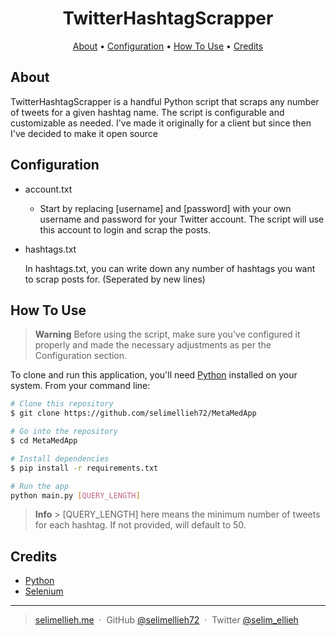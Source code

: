 <h1 align="center">
  TwitterHashtagScrapper
</h1>

<p align="center">
  <a href="#motivation">About</a> •
  <a href="#key-features">Configuration</a> •
  <a href="#how-to-use">How To Use</a> •
  <a href="#credits">Credits</a>

</p>

## About

TwitterHashtagScrapper is a handful Python script that scraps any number of tweets for a given hashtag name. The script is configurable and customizable as needed. I've made it originally for a client but since then I've decided to make it open source

## Configuration

- account.txt<br/>

  - Start by replacing [username] and [password] with your own username and password for your Twitter account. The script will use this account to login and scrap the posts.

- hashtags.txt<br/>

  In hashtags.txt, you can write down any number of hashtags you want to scrap posts for. (Seperated by new lines)

## How To Use

> **Warning**
> Before using the script, make sure you've configured it properly and made the necessary adjustments as per the Configuration section.

To clone and run this application, you'll need [Python](https://www.python.org/downloads/) installed on your system. From your command line:

```bash
# Clone this repository
$ git clone https://github.com/selimellieh72/MetaMedApp

# Go into the repository
$ cd MetaMedApp

# Install dependencies
$ pip install -r requirements.txt

# Run the app
python main.py [QUERY_LENGTH]
```

> **Info** > [QUERY_LENGTH] here means the minimum number of tweets for each hashtag. If not provided, will default to 50.

## Credits

- [Python](https://python.org)
- [Selenium](https://www.selenium.dev/)

---

> [selimellieh.me](https://www.selimellieh.me) &nbsp;&middot;&nbsp;
> GitHub [@selimellieh72](https://github.com/selimellieh72) &nbsp;&middot;&nbsp;
> Twitter [@selim_ellieh](https://twitter.com/selim_ellieh)
